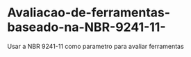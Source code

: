 # Avaliacao-de-ferramentas-baseado-na-NBR-9241-11-
Usar a NBR 9241-11 como parametro para avaliar ferramentas
